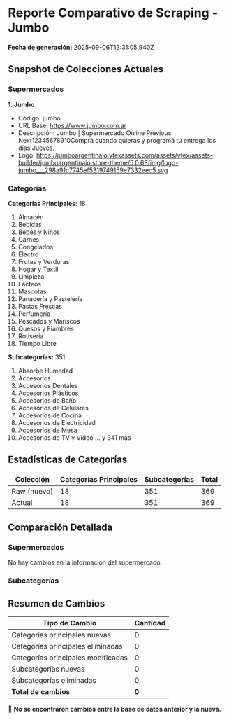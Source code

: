 # Reporte Comparativo de Scraping - Jumbo

**Fecha de generación:** 2025-09-06T13:31:05.940Z

## Snapshot de Colecciones Actuales

### Supermercados

**1. Jumbo**
- Código: jumbo
- URL Base: https://www.jumbo.com.ar
- Descripción: Jumbo | Supermercado Online Previous Next12345678910Comprá cuando quieras y programá tu entrega los días Jueves.
- Logo: https://jumboargentinaio.vtexassets.com/assets/vtex/assets-builder/jumboargentinaio.store-theme/5.0.63/img/logo-jumbo___298a91c7745ef5319749159e7332eec5.svg

### Categorías

**Categorías Principales:** 18

1. Almacén
2. Bebidas
3. Bebés y Niños
4. Carnes
5. Congelados
6. Electro
7. Frutas y Verduras
8. Hogar y Textil
9. Limpieza
10. Lácteos
11. Mascotas
12. Panadería y Pastelería
13. Pastas Frescas
14. Perfumería
15. Pescados y Mariscos
16. Quesos y Fiambres
17. Rotisería
18. Tiempo Libre

**Subcategorías:** 351

1. Absorbe Humedad
2. Accesorios
3. Accesorios Dentales
4. Accesorios Plásticos
5. Accesorios de Baño
6. Accesorios de Celulares
7. Accesorios de Cocina
8. Accesorios de Electricidad
9. Accesorios de Mesa
10. Accesorios de TV y Video
... y 341 más

## Estadísticas de Categorías

| Colección | Categorías Principales | Subcategorías | Total |
|----------|----------------------|---------------|-------|
| Raw (nuevo) | 18 | 351 | 369 |
| Actual | 18 | 351 | 369 |

## Comparación Detallada

### Supermercados

No hay cambios en la información del supermercado.

### Subcategorías

## Resumen de Cambios

| Tipo de Cambio | Cantidad |
|----------------|----------|
| Categorías principales nuevas | 0 |
| Categorías principales eliminadas | 0 |
| Categorías principales modificadas | 0 |
| Subcategorías nuevas | 0 |
| Subcategorías eliminadas | 0 |
| **Total de cambios** | **0** |

🎉 **No se encontraron cambios entre la base de datos anterior y la nueva.**

